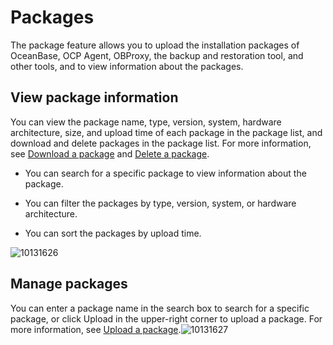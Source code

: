 Packages 
=============================

The package feature allows you to upload the installation packages of OceanBase, OCP Agent, OBProxy, the backup and restoration tool, and other tools, and to view information about the packages. 

View package information 
---------------------------------------------

You can view the package name, type, version, system, hardware architecture, size, and upload time of each package in the package list, and download and delete packages in the package list. For more information, see [Download a package](../7.manage-software-packages/2.download-the-software-package.md) and [Delete a package](../7.manage-software-packages/3.delete-software-packages.md). 

* You can search for a specific package to view information about the package.

  

* You can filter the packages by type, version, system, or hardware architecture.

  

* You can sort the packages by upload time.

  




![10131626](https://help-static-aliyun-doc.aliyuncs.com/assets/img/en-US/1614306461/p338371.png)

Manage packages 
------------------------------------

You can enter a package name in the search box to search for a specific package, or click Upload in the upper-right corner to upload a package. For more information, see [Upload a package](../7.manage-software-packages/1.upload-a-software-package.md).![10131627](https://help-static-aliyun-doc.aliyuncs.com/assets/img/en-US/1614306461/p338373.png)
